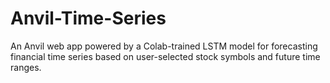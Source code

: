 # Anvil-Time-Series
An Anvil web app powered by a Colab-trained LSTM model for forecasting financial time series based on user-selected stock symbols and future time ranges.
